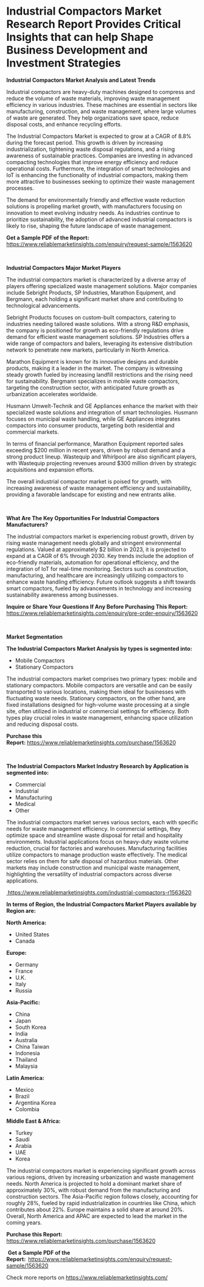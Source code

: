 <p><h1>Industrial Compactors Market Research Report Provides Critical Insights that can help Shape Business Development and Investment Strategies</h1></p><p><strong>Industrial Compactors Market Analysis and Latest Trends</strong></p>
<p><p>Industrial compactors are heavy-duty machines designed to compress and reduce the volume of waste materials, improving waste management efficiency in various industries. These machines are essential in sectors like manufacturing, construction, and waste management, where large volumes of waste are generated. They help organizations save space, reduce disposal costs, and enhance recycling efforts.</p><p>The Industrial Compactors Market is expected to grow at a CAGR of 8.8% during the forecast period. This growth is driven by increasing industrialization, tightening waste disposal regulations, and a rising awareness of sustainable practices. Companies are investing in advanced compacting technologies that improve energy efficiency and reduce operational costs. Furthermore, the integration of smart technologies and IoT is enhancing the functionality of industrial compactors, making them more attractive to businesses seeking to optimize their waste management processes.</p><p>The demand for environmentally friendly and effective waste reduction solutions is propelling market growth, with manufacturers focusing on innovation to meet evolving industry needs. As industries continue to prioritize sustainability, the adoption of advanced industrial compactors is likely to rise, shaping the future landscape of waste management.</p></p>
<p><strong>Get a Sample PDF of the Report:&nbsp;</strong> <a href="https://www.reliablemarketinsights.com/enquiry/request-sample/1563620?utm_campaign=2395&utm_medium=2&utm_source=Github&utm_content=ia&utm_term=22022025&utm_id=industrial-compactors">https://www.reliablemarketinsights.com/enquiry/request-sample/1563620</a></p>
<p>&nbsp;</p>
<p><strong>Industrial Compactors Major Market Players</strong></p>
<p><p>The industrial compactors market is characterized by a diverse array of players offering specialized waste management solutions. Major companies include Sebright Products, SP Industries, Marathon Equipment, and Bergmann, each holding a significant market share and contributing to technological advancements.</p><p>Sebright Products focuses on custom-built compactors, catering to industries needing tailored waste solutions. With a strong R&D emphasis, the company is positioned for growth as eco-friendly regulations drive demand for efficient waste management solutions. SP Industries offers a wide range of compactors and balers, leveraging its extensive distribution network to penetrate new markets, particularly in North America.</p><p>Marathon Equipment is known for its innovative designs and durable products, making it a leader in the market. The company is witnessing steady growth fueled by increasing landfill restrictions and the rising need for sustainability. Bergmann specializes in mobile waste compactors, targeting the construction sector, with anticipated future growth as urbanization accelerates worldwide.</p><p>Husmann Umwelt-Technik and GE Appliances enhance the market with their specialized waste solutions and integration of smart technologies. Husmann focuses on municipal waste handling, while GE Appliances integrates compactors into consumer products, targeting both residential and commercial markets.</p><p>In terms of financial performance, Marathon Equipment reported sales exceeding $200 million in recent years, driven by robust demand and a strong product lineup. Wastequip and Whirlpool are also significant players, with Wastequip projecting revenues around $300 million driven by strategic acquisitions and expansion efforts.</p><p>The overall industrial compactor market is poised for growth, with increasing awareness of waste management efficiency and sustainability, providing a favorable landscape for existing and new entrants alike.</p></p>
<p>&nbsp;</p>
<p><strong>What Are The Key Opportunities For Industrial Compactors Manufacturers?</strong></p>
<p><p>The industrial compactors market is experiencing robust growth, driven by rising waste management needs globally and stringent environmental regulations. Valued at approximately $2 billion in 2023, it is projected to expand at a CAGR of 6% through 2030. Key trends include the adoption of eco-friendly materials, automation for operational efficiency, and the integration of IoT for real-time monitoring. Sectors such as construction, manufacturing, and healthcare are increasingly utilizing compactors to enhance waste handling efficiency. Future outlook suggests a shift towards smart compactors, fueled by advancements in technology and increasing sustainability awareness among businesses.</p></p>
<p><strong>Inquire or Share Your Questions If Any Before Purchasing This Report:</strong> <a href="https://www.reliablemarketinsights.com/enquiry/pre-order-enquiry/1563620?utm_campaign=2395&utm_medium=2&utm_source=Github&utm_content=ia&utm_term=22022025&utm_id=industrial-compactors">https://www.reliablemarketinsights.com/enquiry/pre-order-enquiry/1563620</a></p>
<p>&nbsp;</p>
<p><strong>Market Segmentation</strong></p>
<p><strong>The Industrial Compactors Market Analysis by types is segmented into:</strong></p>
<p><ul><li>Mobile Compactors</li><li>Stationary Compactors</li></ul></p>
<p><p>The industrial compactors market comprises two primary types: mobile and stationary compactors. Mobile compactors are versatile and can be easily transported to various locations, making them ideal for businesses with fluctuating waste needs. Stationary compactors, on the other hand, are fixed installations designed for high-volume waste processing at a single site, often utilized in industrial or commercial settings for efficiency. Both types play crucial roles in waste management, enhancing space utilization and reducing disposal costs.</p></p>
<p><strong>Purchase this Report:&nbsp;</strong><a href="https://www.reliablemarketinsights.com/purchase/1563620?utm_campaign=2395&utm_medium=2&utm_source=Github&utm_content=ia&utm_term=22022025&utm_id=industrial-compactors">https://www.reliablemarketinsights.com/purchase/1563620</a></p>
<p>&nbsp;</p>
<p><strong>The Industrial Compactors Market Industry Research by Application is segmented into:</strong></p>
<p><ul><li>Commercial</li><li>Industrial</li><li>Manufacturing</li><li>Medical</li><li>Other</li></ul></p>
<p><p>The industrial compactors market serves various sectors, each with specific needs for waste management efficiency. In commercial settings, they optimize space and streamline waste disposal for retail and hospitality environments. Industrial applications focus on heavy-duty waste volume reduction, crucial for factories and warehouses. Manufacturing facilities utilize compactors to manage production waste effectively. The medical sector relies on them for safe disposal of hazardous materials. Other markets may include construction and municipal waste management, highlighting the versatility of industrial compactors across diverse applications.</p></p>
<p><a href="https://www.reliablemarketinsights.com/industrial-compactors-r1563620?utm_campaign=2395&utm_medium=2&utm_source=Github&utm_content=ia&utm_term=22022025&utm_id=industrial-compactors">&nbsp;https://www.reliablemarketinsights.com/industrial-compactors-r1563620</a></p>
<p><strong>In terms of Region, the Industrial Compactors Market Players available by Region are:</strong></p>
<p>
    <p> <strong> North America: </strong>
        <ul>
            <li>United States</li>
            <li>Canada</li>
        </ul>
        </p> 
    <p> <strong> Europe: </strong>
        <ul>
            <li>Germany</li>
            <li>France</li>
            <li>U.K.</li>
            <li>Italy</li>
            <li>Russia</li>
        </ul>
        </p> 
    <p> <strong> Asia-Pacific: </strong>
        <ul>
            <li>China</li>
            <li>Japan</li>
            <li>South Korea</li>
            <li>India</li>
            <li>Australia</li>
            <li>China Taiwan</li>
            <li>Indonesia</li>
            <li>Thailand</li>
            <li>Malaysia</li>
        </ul>
        </p> 
    <p> <strong> Latin America: </strong>
        <ul>
            <li>Mexico</li>
            <li>Brazil</li>
            <li>Argentina Korea</li>
            <li>Colombia</li>
        </ul>
        </p> 
    <p> <strong> Middle East & Africa: </strong>
        <ul>
            <li>Turkey</li>
            <li>Saudi</li>
            <li>Arabia</li>
            <li>UAE</li>
            <li>Korea</li>
        </ul>
    </p>
    </p>
<p><p>The industrial compactors market is experiencing significant growth across various regions, driven by increasing urbanization and waste management needs. North America is projected to hold a dominant market share of approximately 30%, with robust demand from the manufacturing and construction sectors. The Asia-Pacific region follows closely, accounting for roughly 28%, fueled by rapid industrialization in countries like China, which contributes about 22%. Europe maintains a solid share at around 20%. Overall, North America and APAC are expected to lead the market in the coming years.</p></p>
<p><strong>Purchase this Report: </strong><a href="https://www.reliablemarketinsights.com/purchase/1563620?utm_campaign=2395&utm_medium=2&utm_source=Github&utm_content=ia&utm_term=22022025&utm_id=industrial-compactors">https://www.reliablemarketinsights.com/purchase/1563620</a></p>
<p>&nbsp;<strong>Get a Sample PDF of the Report:&nbsp;&nbsp;</strong><a href="https://www.reliablemarketinsights.com/enquiry/request-sample/1563620?utm_campaign=2395&utm_medium=2&utm_source=Github&utm_content=ia&utm_term=22022025&utm_id=industrial-compactors">https://www.reliablemarketinsights.com/enquiry/request-sample/1563620</a></p>
<p><strong></strong></p>
<p>Check more reports on <a href="https://www.reliablemarketinsights.com/?utm_campaign=2395&utm_medium=2&utm_source=Github&utm_content=ia&utm_term=22022025&utm_id=industrial-compactors">https://www.reliablemarketinsights.com/</a></p>